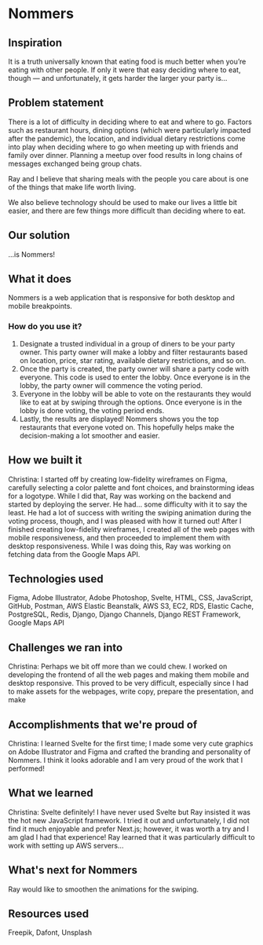# Nommers

## Inspiration
It is a truth universally known that eating food is much better when you’re eating with other people. If only it were that easy deciding where to eat, though — and unfortunately, it gets harder the larger your party is...

## Problem statement
There is a lot of difficulty in deciding where to eat and where to go. Factors such as restaurant hours, dining options (which were particularly impacted after the pandemic), the location, and individual dietary restrictions come into play when deciding where to go when meeting up with friends and family over dinner. Planning a meetup over food results in long chains of messages exchanged being group chats.

Ray and I believe that sharing meals with the people you care about is one of the things that make life worth living. 

We also believe technology should be used to make our lives a little bit easier, and there are few things more difficult than deciding where to eat.

## Our solution
...is Nommers!

## What it does
Nommers is a web application that is responsive for both desktop and mobile breakpoints.

### How do you use it?
1. Designate a trusted individual in a group of diners to be your party owner. This party owner will make a lobby and filter restaurants based on location, price, star rating, available dietary restrictions, and so on. 
2. Once the party is created, the party owner will share a party code with everyone. This code is used to enter the lobby. Once everyone is in the lobby, the party owner will commence the voting period.
3. Everyone in the lobby will be able to vote on the restaurants they would like to eat at by swiping through the options. Once everyone is in the lobby is done voting, the voting period ends.
4. Lastly, the results are displayed! Nommers shows you the top restaurants that everyone voted on. This hopefully helps make the decision-making a lot smoother and easier.

## How we built it
Christina: I started off by creating low-fidelity wireframes on Figma, carefully selecting a color palette and font choices, and brainstorming ideas for a logotype. While I did that, Ray was working on the backend and started by deploying the server. He had... some difficulty with it to say the least. He had a lot of success with writing the swiping animation during the voting process, though, and I was pleased with how it turned out! After I finished creating low-fidelity wireframes, I created all of the web pages with mobile responsiveness, and then proceeded to implement them with desktop responsiveness. While I was doing this, Ray was working on fetching data from the Google Maps API.

## Technologies used
Figma, Adobe Illustrator, Adobe Photoshop, Svelte, HTML, CSS, JavaScript, GitHub, Postman, AWS Elastic Beanstalk, AWS S3, EC2, RDS, Elastic Cache, PostgreSQL, Redis, Django, Django Channels, Django REST Framework, Google Maps API

## Challenges we ran into
Christina: Perhaps we bit off more than we could chew. I worked on developing the frontend of all the web pages and making them mobile and desktop responsive. This proved to be very difficult, especially since I had to make assets for the webpages, write copy, prepare the presentation, and make

## Accomplishments that we're proud of
Christina: I learned Svelte for the first time; I made some very cute graphics on Adobe Illustrator and Figma and crafted the branding and personality of Nommers. I think it looks adorable and I am very proud of the work that I performed!

## What we learned
Christina: Svelte definitely! I have never used Svelte but Ray insisted it was the hot new JavaScript framework. I tried it out and unfortunately, I did not find it much enjoyable and prefer Next.js; however, it was worth a try and I am glad I had that experience!
Ray learned that it was particularly difficult to work with setting up AWS servers...

## What's next for Nommers
Ray would like to smoothen the animations for the swiping.

## Resources used
Freepik, Dafont, Unsplash
